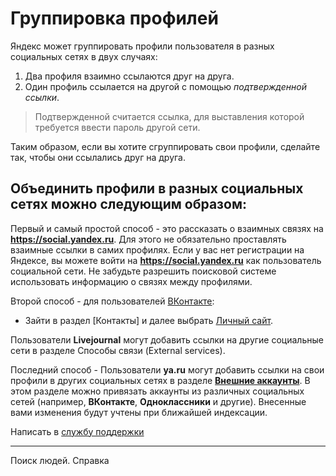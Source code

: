 # Группировка профилей

Яндекс может группировать профили пользователя в разных социальных сетях в двух случаях:

1. Два профиля взаимно ссылаются друг на друга.
2. Один профиль ссылается на другой с помощью *подтвержденной ссылки*.
> Подтвержденной считается ссылка, для выставления которой требуется ввести пароль другой сети.

Таким образом, если вы хотите сгруппировать свои профили, сделайте так, чтобы они ссылались друг на друга.

## Объединить профили в разных социальных сетях можно следующим образом:
Первый и самый простой способ - это рассказать о взаимных связях на **https://social.yandex.ru**. Для этого не обязательно проставлять взаимные ссылки в самих профилях. Если у вас нет регистрации на Яндексе, вы можете войти на **https://social.yandex.ru** как пользователь социальной сети. Не забудьте разрешить поисковой системе использовать информацию о связях между профилями.

Второй способ - для пользователей [ВКонтакте](https://vk.com/):
 - Зайти в раздел [Контакты] и далее выбрать [Личный сайт](https://vk.com/edit?act=contacts).

Пользователи **Livejournal** могут добавить ссылки на другие социальные сети в разделе Способы связи (External services).

Последний способ - Пользователи **ya.ru** могут добавить ссылки на свои профили в других социальных сетях в разделе [**Внешние аккаунты**](https://id.yandex.ru/security/external-accounts).
В этом разделе можно привязать аккаунты из различных социальных сетей (например, **ВКонтакте**, **Одноклассники** и другие).
Внесенные вами изменения будут учтены при ближайшей индексации.






Написать в [службу поддержки](https://yandex.ru/company/contacts/moscow)










---------------------
Поиск людей. Справка
